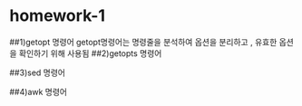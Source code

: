 # homework-1

##1)getopt 명령어
	getopt명령어는 명령줄을 분석하여 옵션을 분리하고
	, 유효한 옵션을 확인하기 위해 사용됨
##2)getopts 명령어

##3)sed 명령어

##4)awk 명령어
